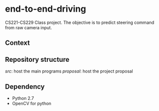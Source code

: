 # end-to-end-driving
CS221-CS229 Class project. The objective is to predict steering command from raw camera input.

## Context

## Repository structure

*src*: host the main programs
*proposal*: host the project proposal

## Dependency

- Python 2.7
- OpenCV for python

